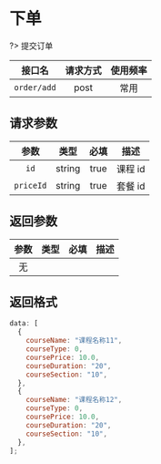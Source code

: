 <!-- order_add.md -->

# 下单

?> 提交订单

|   接口名    | 请求方式 | 使用频率 |
| :---------: | :------: | :------: |
| `order/add` |   post   |   常用   |

## 请求参数

|   参数    |  类型  | 必填 |  描述   |
| :-------: | :----: | :--: | :-----: |
|   `id`    | string | true | 课程 id |
| `priceId` | string | true | 套餐 id |

## 返回参数

| 参数 | 类型 | 必填 | 描述 |
| :--: | :--: | :--: | :--: |
|  无  |      |      |      |

## 返回格式

```js
data: [
  {
    courseName: "课程名称11",
    courseType: 0,
    coursePrice: 10.0,
    courseDuration: "20",
    courseSection: "10",
  },
  {
    courseName: "课程名称12",
    courseType: 0,
    coursePrice: 10.0,
    courseDuration: "20",
    courseSection: "10",
  },
];
```
